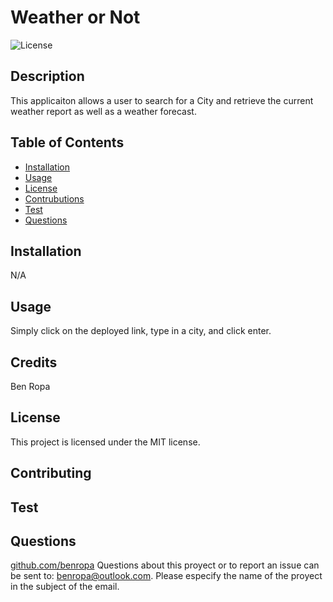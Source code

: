 # Weather or Not
 
![License](https://img.shields.io/badge/license-MIT-green)
  
## Description
This applicaiton allows a user to search for a City and retrieve the current weather report as well as a weather forecast.  

## Table of Contents
  - [Installation](#Installation)
  - [Usage](#Usage)
  - [License](#License)
  - [Contrubutions](#Contributions)
  - [Test](#Test)
  - [Questions](#Questions)
  
## Installation
N/A 
## Usage
Simply click on the deployed link, type in a city, and click enter.

## Credits
Ben Ropa
## License
This project is licensed under the MIT license.
## Contributing

## Test

## Questions
[github.com/benropa](https://github.com/benropa)
Questions about this proyect or to report an issue can be sent to:
benropa@outlook.com. Please especify the name of the proyect in the subject of the email.
